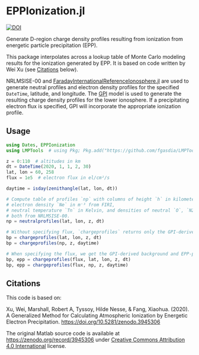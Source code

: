# EPPIonization.jl

[![DOI](https://zenodo.org/badge/348214120.svg)](https://zenodo.org/badge/latestdoi/348214120)

Generate D-region charge density profiles resulting from ionization from energetic particle precipitation (EPP).

This package interpolates across a lookup table of Monte Carlo modeling results for the ionization generated by EPP. It is based on code written by Wei Xu (see [Citations](#citations) below).

NRLMSISE-00 and [FaradayInternationalReferenceIonosphere.jl](https://github.com/fgasdia/FaradayInternationalReferenceIonosphere.jl) are used to generate neutral profiles and electron density profiles for the specified `DateTime`, latitude, and longitude. The [GPI](https://github.com/fgasdia/GPILowerIonosphere.jl) model is used to generate the resulting charge density profiles for the lower ionosphere. If a precipitating electron flux is specified, GPI will incorporate the appropriate ionization profile. 

## Usage

```julia
using Dates, EPPIonization
using LMPTools  # using Pkg; Pkg.add("https://github.com/fgasdia/LMPTools.jl")

z = 0:110  # altitudes in km
dt = DateTime(2020, 1, 1, 2, 30)
lat, lon = 60, 258
flux = 1e5  # electron flux in el/cm²/s

daytime = isday(zenithangle(lat, lon, dt))

# Compute table of profiles `np` with columns of height `h` in kilometers,
# electron density `Ne` in m⁻³ from FIRI,
# neutral temperature `Tn` in Kelvin, and densities of neutral `O`, `N2`, and `O2` in m⁻³,
# both from NRLMSISE-00.
np = neutralprofiles(lat, lon, z, dt)

# Without specifying flux, `chargeprofiles` returns only the GPI-derived background profiles.
bp = chargeprofiles(lat, lon, z, dt)
bp = chargeprofiles(np, z, daytime)

# When specifying the flux, we get the GPI-derived background and EPP-perturbed profiles.
bp, epp = chargeprofiles(flux, lat, lon, z, dt)
bp, epp = chargeprofiles(flux, np, z, daytime)
```

## Citations

This code is based on:

Xu, Wei, Marshall, Robert A, Tyssoy, Hilde Nesse, & Fang, Xiaohua. (2020). A Generalized Method for Calculating Atmospheric Ionization by Energetic Electron Precipitation. https://doi.org/10.5281/zenodo.3945306

The original Matlab source code is available at https://zenodo.org/record/3945306 under [Creative Commons Attribution 4.0 International](https://creativecommons.org/licenses/by/4.0/legalcode) license.
